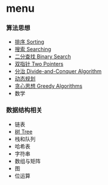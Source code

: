 # menu 

### 算法思想

- [排序 Sorting](https://github.com/fsodu/leetcode/tree/main/Sorting)
- [搜索 Searching](https://github.com/fsodu/leetcode/tree/main/Searching)
- [二分查找 Binary Search](https://github.com/tianhuih/leetcode/tree/main/Binary%20Search)
- [双指针 Two Pointers](https://github.com/fsodu/leetcode/tree/main/Two%20Pointer)
- [分治 Divide-and-Conquer Algorithm](https://github.com/tianhuih/leetcode/tree/main/Divide-and-Conquer%20Algorithm)
- [动态规划](https://github.com/tianhuih/leetcode/tree/main/dynamic%20programming)
- [贪心思想 Greedy Algorithms](https://github.com/tianhuih/leetcode/tree/main/Greedy%20Algorithm)
- 数学

### 数据结构相关

- 链表
- [树 Tree](https://github.com/tianhuih/leetcode/tree/main/Trees)
- 栈和队列
- 哈希表
- 字符串
- 数组与矩阵
- 图
- 位运算
